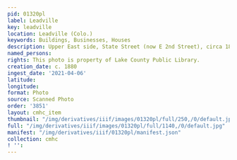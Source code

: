 ```yaml
---
pid: 01320pl
label: Leadville
key: leadville
location: Leadville (Colo.)
keywords: Buildings, Businesses, Houses
description: Upper East side, State Street (now E 2nd Street), circa 1880
named_persons: 
rights: This photo is property of Lake County Public Library.
creation_date: c. 1880
ingest_date: '2021-04-06'
latitude: 
longitude: 
format: Photo
source: Scanned Photo
order: '3851'
layout: cmhc_item
thumbnail: "/img/derivatives/iiif/images/01320pl/full/250,/0/default.jpg"
full: "/img/derivatives/iiif/images/01320pl/full/1140,/0/default.jpg"
manifest: "/img/derivatives/iiif/01320pl/manifest.json"
collection: cmhc
! '': 
---
```

